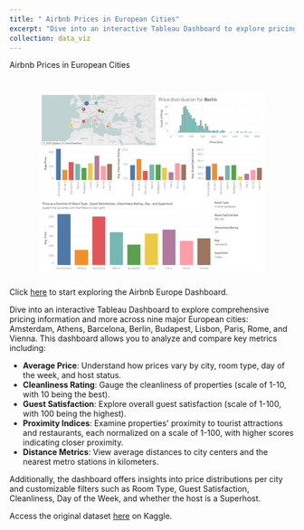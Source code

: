 ```yaml
---
title: " Airbnb Prices in European Cities"
excerpt: "Dive into an interactive Tableau Dashboard to explore pricing information and more across nine major European cities: Amsterdam, Athens, Barcelona, Berlin, Budapest, Lisbon, Paris, Rome, and Vienna.<br/><img src='/images/dashboard-airbnb.png' style='width:50%; height:auto;'>"
collection: data_viz
---
```


Airbnb Prices in European Cities


<h1 align="center">
<img src="/images/dashboard-airbnb.png" alt="drawing" width="400"/>
</h1>

Click [here](https://public.tableau.com/views/AirbnbEuropeanCities/Dashboard12) to start exploring the Airbnb Europe Dashboard.

Dive into an interactive Tableau Dashboard to explore comprehensive pricing information and more across nine major European cities: Amsterdam, Athens, Barcelona, Berlin, Budapest, Lisbon, Paris, Rome, and Vienna. This dashboard allows you to analyze and compare key metrics including:

- **Average Price**: Understand how prices vary by city, room type, day of the week, and host status.
- **Cleanliness Rating**: Gauge the cleanliness of properties (scale of 1-10, with 10 being the best).
- **Guest Satisfaction**: Explore overall guest satisfaction (scale of 1-100, with 100 being the highest).
- **Proximity Indices**: Examine properties' proximity to tourist attractions and restaurants, each normalized on a scale of 1-100, with higher scores indicating closer proximity.
- **Distance Metrics**: View average distances to city centers and the nearest metro stations in kilometers.

Additionally, the dashboard offers insights into price distributions per city and customizable filters such as Room Type, Guest Satisfaction, Cleanliness, Day of the Week, and whether the host is a Superhost.

Access the original dataset [here](https://www.kaggle.com/datasets/dipeshkhemani/airbnb-cleaned-europe-dataset/data) on Kaggle.
